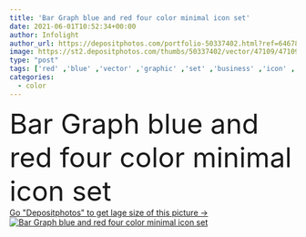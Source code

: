 ```yaml
---
title: 'Bar Graph blue and red four color minimal icon set'
date: 2021-06-01T10:52:34+00:00
author: Infolight
author_url: https://depositphotos.com/portfolio-50337402.html?ref=64678756
image: https://st2.depositphotos.com/thumbs/50337402/vector/47109/471098804/api_thumb_450.jpg?forcejpeg=true
type: "post"
tags: ['red' ,'blue' ,'vector' ,'graphic' ,'set' ,'business' ,'icon' ,'flat' ,'logo' ,'statistics' ,'stats' ,'minimal' ,'eps' ,'premium' ,'Bar Graph' ,'bar chart' ,'business and finance' ,'Seo And Web' ]
categories: 
  - color
---
```

<div aling="center">
            <font size="60"> Bar Graph blue and red four color minimal icon set</font>   
</div>
<div>
    <a href='https://st2.depositphotos.com/thumbs/50337402/vector/47109/471098804/api_thumb_450.jpg?forcejpeg=true?ref=64678756' target=_blank > Go "Depositphotos" to get lage size of this picture ->
        <img href='https://st2.depositphotos.com/thumbs/50337402/vector/47109/471098804/api_thumb_450.jpg?forcejpeg=true?ref=64678756' src='https://st2.depositphotos.com/50337402/47109/v/950/depositphotos_471098804-stock-illustration-bar-graph-blue-red-four.jpg?forcejpeg=true' alt='Bar Graph blue and red four color minimal icon set' >
    </a>
</div>
